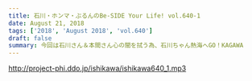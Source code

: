```yaml
---
title: 石川・ホンマ・ぶるんのBe-SIDE Your Life! vol.640-1
date: August 21, 2018
tags: ['2018', 'August 2018', 'vol.640']
draft: false
summary: 今回は石川さん＆本間さん心の闇を拭う為、石川ちゃん熱海へGO！KAGAWA
---
```


http://project-phi.ddo.jp/ishikawa/ishikawa640_1.mp3